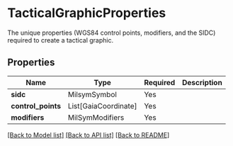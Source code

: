 # TacticalGraphicProperties

The unique properties (WGS84 control points, modifiers, and the SIDC) required to create a tactical graphic.


## Properties
| Name | Type | Required | Description |
| ------------ | ------------- | ------------- | ------------- |
**sidc** | MilsymSymbol | Yes |  |
**control_points** | List[GaiaCoordinate] | Yes |  |
**modifiers** | MilSymModifiers | Yes |  |


[[Back to Model list]](../../../../README.md#models-v1-link) [[Back to API list]](../../../../README.md#apis-v1-link) [[Back to README]](../../../../README.md)

